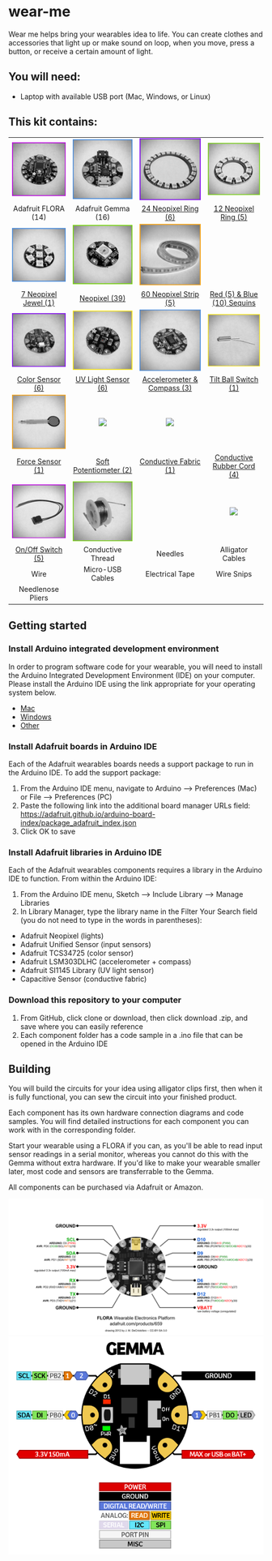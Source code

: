 # wear-me

Wear me helps bring your wearables idea to life. You can create clothes and accessories that light up or make sound on loop, when you move, press a button, or receive a certain amount of light.

## You will need:
- Laptop with available USB port (Mac, Windows, or Linux)

## This kit contains:
|   |   |   |   |
|:---:|:---:|:---:|:---:|
| <img src="https://github.com/eaziware/wear-me/blob/master/images/flora.png" width="250px"/> | <img src="https://github.com/eaziware/wear-me/blob/master/images/gemma.png" width="250px"/> | <img src="https://github.com/eaziware/wear-me/blob/master/images/neopixel-24-ring.png" width="250px"/> | <img src="https://github.com/eaziware/wear-me/blob/master/images/neopixel-12-ring.png" width="250px"/> |
| Adafruit FLORA (14) | Adafruit Gemma (16) | [24 Neopixel Ring (6)](https://github.com/eaziware/wear-me/tree/master/lights-neopixels) | [12 Neopixel Ring (5)](https://github.com/eaziware/wear-me/tree/master/lights-neopixels) |
| <img src="https://github.com/eaziware/wear-me/blob/master/images/neopixel-7-jewel.png" width="250px"/> | <img src="https://github.com/eaziware/wear-me/blob/master/images/neopixel.png" width="250px"/> | <img src="https://github.com/eaziware/wear-me/blob/master/images/neopixel-60-strip.png" width="250px"/> |   |
| [7 Neopixel Jewel (1)](https://github.com/eaziware/wear-me/tree/master/lights-neopixels) | [Neopixel (39)](https://github.com/eaziware/wear-me/tree/master/lights-neopixels) | [60 Neopixel Strip (5)](https://github.com/eaziware/wear-me/tree/master/lights-neopixels) | [Red (5) & Blue (10) Sequins](https://github.com/eaziware/wear-me/tree/master/lights-sequins) |
| <img src="https://github.com/eaziware/wear-me/blob/master/images/color-sensor.png" width="250px"/> | <img src="https://github.com/eaziware/wear-me/blob/master/images/uv-light-sensor.png" width="250px"/> | <img src="https://github.com/eaziware/wear-me/blob/master/images/accelerometer-compass.png" width="250px"/> | <img src="https://github.com/eaziware/wear-me/blob/master/images/tilt-ball-switch.png" width="250px"/> |
| [Color Sensor (6)](https://github.com/eaziware/wear-me/tree/master/inputs-color-sensor) | [UV Light Sensor (6)](https://github.com/eaziware/wear-me/tree/master/inputs-uv-light-sensor) | [Accelerometer & Compass (3)](https://github.com/eaziware/wear-me/tree/master/inputs-accelerometer-compass) | [Tilt Ball Switch (1)](https://github.com/eaziware/wear-me/tree/master/inputs-tilt-ball-switch) |
| <img src="https://github.com/eaziware/wear-me/blob/master/images/force-sensor.png" width="250px"/> | <img src="https://github.com/eaziware/wear-me/blob/master/images/soft-potentiometer.png" width="250px"/> | <img src="https://github.com/eaziware/wear-me/blob/master/images/conductive-fabric.png" width="250px"/> |   |
| [Force Sensor (1)](https://github.com/eaziware/wear-me/tree/master/inputs-force-sensor) | [Soft Potentiometer (2)](https://github.com/eaziware/wear-me/tree/master/inputs-soft-potentiometer) | [Conductive Fabric (1)](https://github.com/eaziware/wear-me/tree/master/inputs-conductive-fabric) | [Conductive Rubber Cord (4)](https://github.com/eaziware/wear-me/tree/master/inputs-conductive-rubber-cord-stretch-sensor) |
| <img src="https://github.com/eaziware/wear-me/blob/master/images/on-off-switch.png" width="250px"/> | <img src="https://github.com/eaziware/wear-me/blob/master/images/conductive-thread.png" width="250px"/> |   | <img src="https://github.com/eaziware/wear-me/blob/master/images/alligator-clips.png" width="250px"/> |   |
| [On/Off Switch (5)](https://github.com/eaziware/wear-me/tree/master/inputs-on-off-switch) | Conductive Thread | Needles | Alligator Cables |
| Wire | Micro-USB Cables | Electrical Tape | Wire Snips |
| Needlenose Pliers |

## Getting started
### Install Arduino integrated development environment
In order to program software code for your wearable, you will need to install the Arduino Integrated Development Environment (IDE) on your computer. Please install the Arduino IDE using the link appropriate for your operating system below.
- [Mac](https://www.arduino.cc/download_handler.php?f=/arduino-1.8.5-macosx.zip)
- [Windows](https://www.arduino.cc/download_handler.php?f=https://www.microsoft.com/store/apps/9nblggh4rsd8?ocid=badge)
- [Other](https://www.arduino.cc/en/Main/Software)

### Install Adafruit boards in Arduino IDE
Each of the Adafruit wearables boards needs a support package to run in the Arduino IDE. To add the support package:
1. From the Arduino IDE menu, navigate to Arduino --> Preferences (Mac) or File --> Preferences (PC)
2. Paste the following link into the additional board manager URLs field: https://adafruit.github.io/arduino-board-index/package_adafruit_index.json
3. Click OK to save

### Install Adafruit libraries in Arduino IDE
Each of the Adafruit wearables components requires a library in the Arduino IDE to function. From within the Arduino IDE:
1. From the Arduino IDE menu, Sketch --> Include Library --> Manage Libraries
2. In Library Manager, type the library name in the Filter Your Search field (you do not need to type in the words in parentheses):
- Adafruit Neopixel (lights)
- Adafruit Unified Sensor (input sensors)
- Adafruit TCS34725 (color sensor)
- Adafruit LSM303DLHC (accelerometer + compass)
- Adafruit SI1145 Library (UV light sensor)
- Capacitive Sensor (conductive fabric)

### Download this repository to your computer
1. From GitHub, click clone or download, then click download .zip, and save where you can easily reference
2. Each component folder has a code sample in a .ino file that can be opened in the Arduino IDE

## Building
You will build the circuits for your idea using alligator clips first, then when it is fully functional, you can sew the circuit into your finished product.

Each component has its own hardware connection diagrams and code samples. You will find detailed instructions for each component you can work with in the corresponding folder.

Start your wearable using a FLORA if you can, as you'll be able to read input sensor readings in a serial monitor, whereas you cannot do this with the Gemma without extra hardware. If you'd like to make your wearable smaller later, most code and sensors are transferrable to the Gemma.

All components can be purchased via Adafruit or Amazon.

<img src="https://github.com/eaziware/wear-me/blob/master/images/flora_pinout.png"/>
<div align="center"><img src="https://github.com/eaziware/wear-me/blob/master/images/gemma_pinout.png"/></div>
